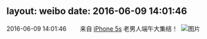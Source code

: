 layout: weibo
date: 2016-06-09 14:01:46
---
2016-06-09 14:01:46  &nbsp;&nbsp;&nbsp;&nbsp;&nbsp;&nbsp; 来自 <a href="sinaweibo://customweibosource" rel="nofollow">iPhone 5s</a>
老男人端午大集结！ ​​​
![图片](https://ww3.sinaimg.cn/large/6d2a6003gw1f4oxpb105hj20qo0zkthj.jpg)
